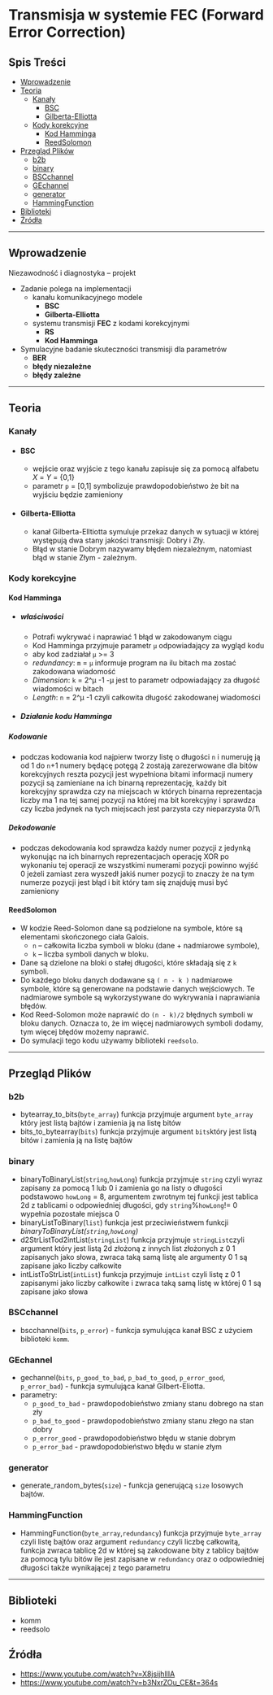 # Transmisja w systemie FEC (Forward Error Correction)
## Spis Treści
- [Wprowadzenie](#wprowadzenie)
- [Teoria](#teoria)
  - [Kanały](#kanały)
    - [BSC](#kanał-bsc)
    - [Gilberta-Elliotta](#kanał-gilberta-elliotta)
  - [Kody korekcyjne](#kody-korekcyjne)
    - [Kod Hamminga](#kod-hamminga)
    - [ReedSolomon](#reedsolomon)
- [Przegląd Plików](#przegląd-plików)
  - [b2b](#b2b)
  - [binary](#binary)
  - [BSCchannel](#bscchannel)
  - [GEchannel](#gechannel)
  - [generator](#generator)
  - [HammingFunction](#hammingfunction)
- [Biblioteki](#biblioteki)
- [Źródła](#źródła)


---
## Wprowadzenie
Niezawodność i diagnostyka – projekt
- Zadanie polega na implementacji 
  - kanału komunikacyjnego modele 
    - **BSC**
    - **Gilberta-Elliotta**
  - systemu transmisji **FEC** z kodami korekcyjnymi 
    - **RS**
    - **Kod Hamminga**
- Symulacyjne badanie skuteczności transmisji dla parametrów 
  - **BER**
  - **błędy niezależne**
  - **błędy zależne**
---
## Teoria

### Kanały

- #### BSC

  - wejście oraz wyjście z tego kanału zapisuje się za pomocą alfabetu *X* = *Y* = {0,1}
  - parametr `p` = [0,1] symbolizuje prawdopodobieństwo że bit na wyjściu będzie zamieniony

- #### Gilberta-Elliotta

  - kanał Gilberta-Elltiotta symuluje przekaz danych w sytuacji w której występują dwa stany jakości transmisji: Dobry i Zły.
  - Błąd w stanie Dobrym nazywamy błędem niezależnym, natomiast błąd w stanie Złym - zależnym.

### Kody korekcyjne

#### Kod Hamminga
- ##### właściwości
  - Potrafi wykrywać i naprawiać 1 błąd w zakodowanym ciągu
  - Kod Hamminga przyjmuje parametr `μ` odpowiadający za wygląd kodu
  - aby kod zadziałał `μ` >= 3
  - *redundancy*: `m` = `μ` informuje program na ilu bitach ma zostać zakodowana wiadomość
  - *Dimension*: `k` = 2^μ -1 -μ jest to parametr odpowiadający za długość wiadomości w bitach
  - *Length*: `n` = 2^μ -1 czyli całkowita długość zakodowanej wiadomości
- ##### Działanie kodu Hamminga
##### Kodowanie
  - podczas kodowania kod najpierw tworzy listę o długości `n` i numeruję ją od 1 do `n`+1 numery będącę potęgą 2 zostają zarezerwowane dla bitów korekcyjnych reszta pozycji jest wypełniona bitami informacji numery pozycji są zamieniane na ich binarną reprezentację, każdy bit korekcyjny sprawdza czy na miejscach w których binarna reprezentacja liczby ma 1 na tej samej pozycji na której ma bit korekcyjny i sprawdza czy liczba jedynek na tych miejscach jest parzysta czy nieparzysta 0/1\
##### Dekodowanie
  - podczas dekodowania kod sprawdza każdy numer pozycji z jedynką wykonując na ich binarnych reprezentacjach operację XOR po wykonaniu tej operacji ze wszystkimi numerami pozycji powinno wyjść 0 jeżeli zamiast zera wyszedł jakiś numer pozycji to znaczy że na tym numerze pozycji jest błąd i bit który tam się znajduję musi być zamieniony

#### ReedSolomon
  - W kodzie Reed-Solomon dane są podzielone na symbole, które są elementami skończonego ciała Galois.
    - `n` – całkowita liczba symboli w bloku (dane + nadmiarowe symbole),
    - `k`  – liczba symboli danych w bloku.
  - Dane są dzielone na bloki o stałej długości, które składają się z `k` symboli.
  - Do każdego bloku danych dodawane są `( n - k )` nadmiarowe symbole, które są generowane na podstawie danych wejściowych. Te nadmiarowe symbole są wykorzystywane do wykrywania i naprawiania błędów.
  - Kod Reed-Solomon może naprawić do `(n - k)/2` błędnych symboli w bloku danych. Oznacza to, że im więcej nadmiarowych symboli dodamy, tym więcej błędów możemy naprawić.
  - Do symulacji tego kodu używamy biblioteki `reedsolo`.


---
## Przegląd Plików

### b2b
- bytearray_to_bits(`byte_array`) funkcja przyjmuje argument `byte_array` który jest listą bajtów i zamienia ją na listę bitów
- bits_to_bytearray(`bits`) funkcja przyjmuje argument `bits`który jest listą bitów i zamienia ją na listę bajtów

### binary
- binaryToBinaryList(`string`,`howLong`) funkcja przyjmuje `string` czyli wyraz zapisany za pomocą 1 lub 0 i zamienia go na listy o długości podstawowo `howLong` = 8, argumentem zwrotnym tej funkcji jest tablica 2d z tablicami o odpowiedniej długości, gdy `string`%`howLong`!= 0 wypełnia pozostałe miejsca 0
- binaryListToBinary(`list`) funkcja jest przeciwieństwem funkcji *binaryToBinaryList(`string`,`howLong`)*
- d2StrListTod2intList(`stringList`) funkcja przyjmuje `stringList`czyli argument który jest listą 2d złożoną z innych list złożonych z 0 1 zapisanych jako słowa, zwraca taką samą listę ale argumenty 0 1 są zapisane jako liczby całkowite
- intListToStrList(`intList`) funkcja przyjmuje `intList` czyli listę z 0 1 zapisanymi jako liczby całkowite i zwraca taką samą listę w której 0 1 są zapisane jako słowa

### BSCchannel
- bscchannel(`bits`, `p_error`) - funkcja symulująca kanał BSC z użyciem biblioteki `komm`.

### GEchannel
- gechannel(`bits`, `p_good_to_bad`, `p_bad_to_good`, `p_error_good`, `p_error_bad`) - funkcja symulująca kanał Gilbert-Eliotta.
- parametry:
    - `p_good_to_bad` - prawdopodobieństwo zmiany stanu dobrego na stan zły
    - `p_bad_to_good` - prawdopodobieństwo zmiany stanu złego na stan dobry
    - `p_error_good` - prawdopodobieństwo błędu w stanie dobrym
    - `p_error_bad` - prawdopodobieństwo błędu w stanie złym


### generator
- generate_random_bytes(`size`) - funkcja generującą `size` losowych bajtów.
  
### HammingFunction
- HammingFunction(`byte_array`,`redundancy`) funkcja przyjmuje `byte_array` czyli listę bajtów oraz argument `redundancy` czyli liczbę całkowitą, funkcja zwraca tablicę 2d w której są zakodowane bity z tablicy bajtów za pomocą tylu bitów ile jest zapisane w `redundancy` oraz o odpowiedniej długości także wynikającej z tego parametru

---
## Biblioteki
- komm
- reedsolo
## Źródła
- https://www.youtube.com/watch?v=X8jsijhllIA
- https://www.youtube.com/watch?v=b3NxrZOu_CE&t=364s

